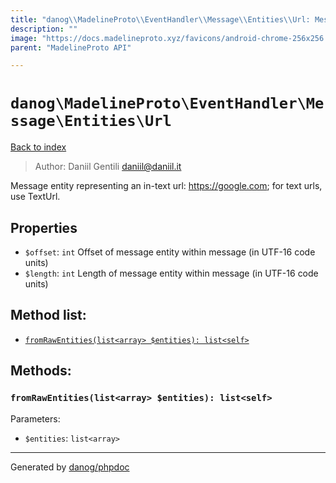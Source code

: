 ```yaml
---
title: "danog\\MadelineProto\\EventHandler\\Message\\Entities\\Url: Message entity representing an in-text url: https://google.com; for text urls, use TextUrl."
description: ""
image: "https://docs.madelineproto.xyz/favicons/android-chrome-256x256.png"
parent: "MadelineProto API"

---
```

# `danog\MadelineProto\EventHandler\Message\Entities\Url`
[Back to index](../../../../../index.html)

> Author: Daniil Gentili <daniil@daniil.it>  
  

Message entity representing an in-text url: https://google.com; for text urls, use TextUrl.  



## Properties
* `$offset`: `int` Offset of message entity within message (in UTF-16 code units)
* `$length`: `int` Length of message entity within message (in UTF-16 code units)

## Method list:
* [`fromRawEntities(list<array> $entities): list<self>`](#fromRawEntities)

## Methods:
### <a name="fromRawEntities"></a> `fromRawEntities(list<array> $entities): list<self>`




Parameters:

* `$entities`: `list<array>`   



---
Generated by [danog/phpdoc](https://phpdoc.daniil.it)
